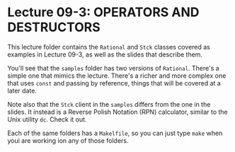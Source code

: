 # Lecture 09-3: OPERATORS AND DESTRUCTORS

This lecture folder contains the `Rational` and `Stck` classes
covered as examples in Lecture 09-3, as well as the slides that
describe them. 

You'll see that the `samples` folder has two versions of
`Rational`. There's a simple one that mimics the lecture. There's
a richer and more complex one that uses `const` and passing by
reference, things that will be covered at a later date.

Note also that the `Stck` client in the `samples` differs from
the one in the slides. It instead is a Reverse Polish Notation (RPN)
calculator, similar to the Unix utility `dc`. Check it out.

Each of the same folders has a `Makelfile`, so you can just type 
`make` when youi are working ion any of those folders.





